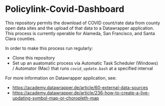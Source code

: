 # Policylink-Covid-Dashboard

This repository permits the download of COVID count/rate data from county open data sites and the upload of that data to a Datawrapper application. This process is currently operable for Alameda, San Francisco, and Santa Clara counties.

In order to make this process run regularly:
- Clone this repository
- Set up an auatomatic process via Automatic Task Scheduler (Windows) / Automator (Mac) that runs `covid_update.bash` at a specified interval

For more information on Datawrapper application, see:
- https://academy.datawrapper.de/article/60-external-data-sources
- https://academy.datawrapper.de/article/236-how-to-create-a-live-updating-symbol-map-or-choropleth-map
